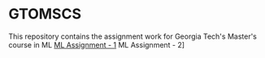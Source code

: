 # GTOMSCS
This repository contains the assignment work for Georgia Tech's Master's course in ML
[ML Assignment - 1](https://github.com/nvivek208/GTOMSCS/blob/main/Credit_Card_Classification.ipynb)
ML Assignment - 2]
